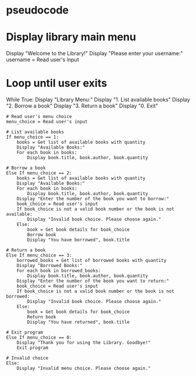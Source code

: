 # pseudocode
# Display library main menu

Display "Welcome to the Library!"
Display "Please enter your username:"
username = Read user's input

# Loop until user exits
While True:
    Display "Library Menu:"
    Display "1. List available books"
    Display "2. Borrow a book"
    Display "3. Return a book"
    Display "0. Exit"
    
    # Read user's menu choice
    menu_choice = Read user's input
    
    # List available books
    If menu_choice == 1:
        books = Get list of available books with quantity
        Display "Available Books:"
        For each book in books:
            Display book.title, book.author, book.quantity
    
    # Borrow a book
    Else If menu_choice == 2:
        books = Get list of available books with quantity
        Display "Available Books:"
        For each book in books:
            Display book.title, book.author, book.quantity
        Display "Enter the number of the book you want to borrow:"
        book_choice = Read user's input
        If book_choice is not a valid book number or the book is not available:
            Display "Invalid book choice. Please choose again."
        Else:
            book = Get book details for book_choice
            Borrow book
            Display "You have borrowed", book.title
    
    # Return a book
    Else If menu_choice == 3:
        borrowed_books = Get list of borrowed books with quantity
        Display "Borrowed Books:"
        For each book in borrowed_books:
            Display book.title, book.author, book.quantity
        Display "Enter the number of the book you want to return:"
        book_choice = Read user's input
        If book_choice is not a valid book number or the book is not borrowed:
            Display "Invalid book choice. Please choose again."
        Else:
            book = Get book details for book_choice
            Return book
            Display "You have returned", book.title
    
    # Exit program
    Else If menu_choice == 0:
        Display "Thank you for using the Library. Goodbye!"
        Exit program
        
    # Invalid choice
    Else:
        Display "Invalid menu choice. Please choose again."

